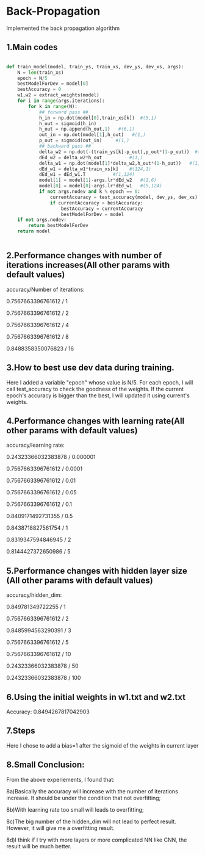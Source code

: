 # Back-Propagation

Implemented the back propagation algorithm

## 1.Main codes
```python

def train_model(model, train_ys, train_xs, dev_ys, dev_xs, args):
    N = len(train_xs)
    epoch = N/5
    bestModelForDev = model[0]
    bestAccuracy = 0
    w1,w2 = extract_weights(model)
    for i in range(args.iterations):
        for k in range(N):
            ## forward pass ##
            h_in = np.dot(model[0],train_xs[k])  #(5,1)
            h_out = sigmoid(h_in)
            h_out = np.append(h_out,1)   #(6,1)
            out_in = np.dot(model[1],h_out)   #(1,)
            p_out = sigmoid(out_in)     #(1,)
            ## backward pass ##
            delta_w2 = np.dot(-(train_ys[k]-p_out),p_out*(1-p_out))  #(1,)
            dEd_w2 = delta_w2*h_out          #(1,)
            delta_w1 = np.dot(model[1]*delta_w2,h_out*(1-h_out))   #(1,1)
            dEd_w1 = delta_w1*train_xs[k]    #(124,1)
            dEd_w1 = dEd_w1.T          #(1,124)
            model[1] = model[1]-args.lr*dEd_w2   #(1,6)
            model[0] = model[0]-args.lr*dEd_w1   #(5,124)
            if not args.nodev and k % epoch == 0:
                currentAccuracy = test_accuracy(model, dev_ys, dev_xs)
                if currentAccuracy > bestAccuracy:
                    bestAccuracy = currentAccuracy
                    bestModelForDev = model
    if not args.nodev:
        return bestModelForDev
    return model



```


## 2.Performance changes with number of iterations increases(All other params with default values)

accuracy/Number of iterations:

0.7567663396761612 / 1

0.7567663396761612 / 2

0.7567663396761612 / 4

0.7567663396761612  / 8

0.8488358350076823 / 16




## 3.How to best use dev data during training.

Here I added a variable "epoch" whose value is N/5. For each epoch, I will call test_accuracy to check the goodness of the weights. If the current epoch's accuracy is bigger than the best, I will updated it using current's weights.


## 4.Performance changes with learning rate(All other params with default values)

accuracy/learning rate:

0.24323366032383878 / 0.000001

0.7567663396761612 / 0.0001

0.7567663396761612 / 0.01

0.7567663396761612 / 0.05

0.7567663396761612 / 0.1

0.8409171492731355 / 0.5

0.8438718827561754 / 1

0.8319347594846945 / 2

0.8144427372650986 / 5

## 5.Performance changes with hidden layer size (All other params with default values)

accuracy/hidden_dim:

0.849781349722255 / 1

0.7567663396761612 / 2

0.8485994563290391 / 3

0.7567663396761612 / 5

0.7567663396761612 / 10

0.24323366032383878 / 50

0.24323366032383878 / 100

## 6.Using the initial weights in w1.txt and w2.txt

Accuracy: 0.8494267817042903


## 7.Steps

Here I chose to add a bias=1 after the sigmoid of the weights in current layer

## 8.Small Conclusion:

From the above experiements, I found that:

8a)Basically the accuracy will increase with the number of iterations increase. It should be under the condition that not overfitting;

8b)With learning rate too small will leads to overfitting;

8c)The big number of the hidden_dim will not lead to perfect result. However, it will give me a overfitting result.

8d)I think if I try with more layers or more complicated NN like CNN, the result will be much better.
